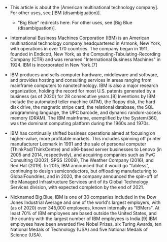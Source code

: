 - This article is about the [American multinational technology company]. For other uses, see [IBM (disambiguation)].
    - "Big Blue" redirects here. For other uses, see [Big Blue (disambiguation)].
- International Business Machines Corporation (IBM) is an American multinational technology company headquartered in Armonk, New York, with operations in over 170 countries. The company began in 1911, founded in Endicott, New York, as the Computing-Tabulating-Recording Company (CTR) and was renamed "International Business Machines" in 1924. IBM is incorporated in New York.[7]
- IBM produces and sells computer hardware, middleware and software, and provides hosting and consulting services in areas ranging from mainframe computers to nanotechnology. IBM is also a major research organization, holding the record for most U.S. patents generated by a business (as of 2020) for 28 consecutive years.[8] Inventions by IBM include the automated teller machine (ATM), the floppy disk, the hard disk drive, the magnetic stripe card, the relational database, the SQL programming language, the UPC barcode, and dynamic random-access memory (DRAM). The IBM mainframe, exemplified by the System/360, was the dominant computing platform during the 1960s and 1970s.
- IBM has continually shifted business operations aimed at focusing on higher-value, more profitable markets. This includes spinning off printer manufacturer Lexmark in 1991 and the sale of personal computer (ThinkPad/ThinkCentre) and x86-based server businesses to Lenovo (in 2005 and 2014, respectively), and acquiring companies such as PwC Consulting (2002), SPSS (2009), The Weather Company (2016), and Red Hat (2019). In 2015, IBM announced that it would go "fabless", continuing to design semiconductors, but offloading manufacturing to GlobalFoundries, and in 2020, the company announced the spin-off of the Managed Infrastructure Services unit of its Global Technology Services division, with expected completion by the end of 2021.


- Nicknamed Big Blue, IBM is one of 30 companies included in the Dow Jones Industrial Average and one of the world's largest employers, with (as of 2020) over 345,000 employees, known internally as "IBMers". At least 70% of IBM employees are based outside the United States, and the country with the largest number of IBM employees is India.[9] IBM employees have been awarded five Nobel Prizes, six Turing Awards, ten National Medals of Technology (USA) and five National Medals of Science (USA).
